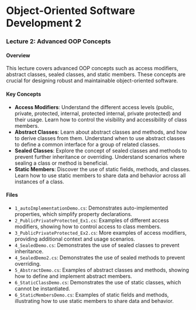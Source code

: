 
# Object-Oriented Software Development 2

### Lecture 2: Advanced OOP Concepts

#### Overview
This lecture covers advanced OOP concepts such as access modifiers, abstract classes, sealed classes, and static members. These concepts are crucial for designing robust and maintainable object-oriented software.

#### Key Concepts
- **Access Modifiers**: Understand the different access levels (public, private, protected, internal, protected internal, private protected) and their usage. Learn how to control the visibility and accessibility of class members.
- **Abstract Classes**: Learn about abstract classes and methods, and how to derive classes from them. Understand when to use abstract classes to define a common interface for a group of related classes.
- **Sealed Classes**: Explore the concept of sealed classes and methods to prevent further inheritance or overriding. Understand scenarios where sealing a class or method is beneficial.
- **Static Members**: Discover the use of static fields, methods, and classes. Learn how to use static members to share data and behavior across all instances of a class.

#### Files
- `1_autoImplementationDemo.cs`: Demonstrates auto-implemented properties, which simplify property declarations.
- `2_PublicPrivateProtected_Ex1.cs`: Examples of different access modifiers, showing how to control access to class members.
- `3_PublicPrivateProtected_Ex2.cs`: More examples of access modifiers, providing additional context and usage scenarios.
- `4_SealedDemo.cs`: Demonstrates the use of sealed classes to prevent inheritance.
- `4_SealedDemo2.cs`: Demonstrates the use of sealed methods to prevent overriding.
- `5_AbstractDemo.cs`: Examples of abstract classes and methods, showing how to define and implement abstract members.
- `6_StaticClassDemo.cs`: Demonstrates the use of static classes, which cannot be instantiated.
- `6_StaticMembersDemo.cs`: Examples of static fields and methods, illustrating how to use static members to share data and behavior.


